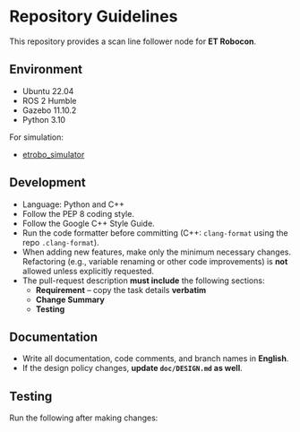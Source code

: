 # Repository Guidelines

This repository provides a scan line follower node for **ET Robocon**.

## Environment
- Ubuntu 22.04  
- ROS 2 Humble  
- Gazebo 11.10.2  
- Python 3.10  

For simulation:  
- [etrobo_simulator](https://github.com/owhinata/etrobo_simulator)

## Development
- Language: Python and C++  
- Follow the PEP 8 coding style.  
- Follow the Google C++ Style Guide.
- Run the code formatter before committing (C++: `clang-format` using the repo `.clang-format`).
- When adding new features, make only the minimum necessary changes.  
  Refactoring (e.g., variable renaming or other code improvements) is **not** allowed unless explicitly requested.
- The pull-request description **must include** the following sections:
  - **Requirement** – copy the task details **verbatim**
  - **Change Summary**
  - **Testing**

## Documentation
- Write all documentation, code comments, and branch names in **English**.  
- If the design policy changes, **update `doc/DESIGN.md` as well**.

## Testing
Run the following after making changes:
